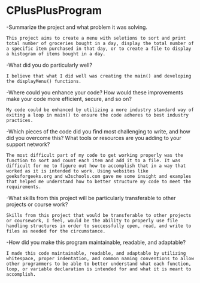 # CPlusPlusProgram

-Summarize the project and what problem it was solving.

```This project aims to create a menu with seletions to sort and print total number of groceries bought in a day, display the total number of a specific item purchased in that day, or to create a file to display a histogram of items bought in a day.```

-What did you do particularly well?

```I believe that what I did well was creating the main() and developing the displayMenu() functions.```

-Where could you enhance your code? How would these improvements make your code more efficient, secure, and so on?

```My code could be enhanced by utilizing a more industry standard way of exiting a loop in main() to ensure the code adheres to best industry practices.```

-Which pieces of the code did you find most challenging to write, and how did you overcome this? What tools or resources are you adding to your support network?

```The most difficult part of my code to get working properly was the function to sort and count each item and add it to a file. It was difficult for me to figure out how to accomplish that in a way that worked as it is intended to work. Using websites like geeksforgeeks.org and w3schools.com gave me some insight and examples that helped me understand how to better structure my code to meet the requirements.```

-What skills from this project will be particularly transferable to other projects or course work?

```Skills from this project that would be transferable to other projects or coursework, I feel, would be the ability to properly use file handling structures in order to successfully open, read, and write to files as needed for the circumstance.```

-How did you make this program maintainable, readable, and adaptable?

```I made this code maintainable, readable, and adaptable by utilizing whitespace, proper indentation, and common naming conventions to allow other programmers to be able to better understand what each function, loop, or variable declaration is intended for and what it is meant to accomplish.```
